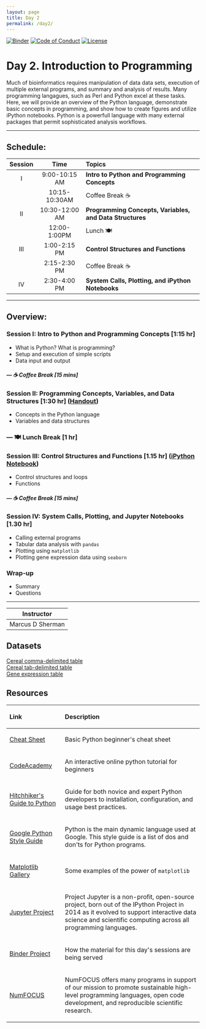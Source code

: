 ```yaml
---
layout: page
title: Day 2
permalink: /day2/
---
```


[![Binder](https://mybinder.org/badge.svg)](https://mybinder.org/v2/gh/betteridiot/biocomp_bootcamp/master?urlpath=lab&filepath=index.ipynb)
[![Code of Conduct](https://img.shields.io/badge/%E2%9D%A4-code%20of%20conduct-blue.svg?style=flat)](https://github.com/betteridiot/biocomp_bootcamp/blob/master/CODE_OF_CONDUCT.md)
[![License](https://img.shields.io/badge/License-BSD%203--Clause-green.svg)](https://github.com/betteridiot/biocomp_bootcamp/blob/master/LICENSE)


# Day 2. Introduction to Programming

Much of bioinformatics requires manipulation of data data sets, execution of multiple external programs, and summary and analysis of results.  Many programming langagues, such as Perl and Python excel at these tasks.  Here, we will provide an overview of the Python language, demonstrate basic concepts in programming, and show how to create figures and utilize iPython notebooks.  Python is a powerfull language with many external packages that permit sophisticated analysis workflows.

---

## Schedule:

| Session | Time           | Topics                   |
| :-----: |:--------------:| :----------------------- |
| I       | 9:00-10:15 AM  | **Intro to Python and Programming Concepts** |
|         | 10:15-10:30AM  | Coffee Break &#9749;             |
| II      | 10:30-12:00 AM | **Programming Concepts, Variables, and Data Structures**       |
|         | 12:00-1:00PM   | Lunch &#127869;                   |
| III     | 1:00-2:15 PM   | **Control Structures and Functions**    |
|         | 2:15-2:30 PM   | Coffee Break  &#9749;            |
| IV      | 2:30-4:00 PM   | **System Calls, Plotting, and iPython Notebooks**   |

---

## Overview:
### Session I: Intro to Python and Programming Concepts [1:15 hr]
- What is Python?  What is programming?
- Setup and execution of simple scripts
- Data input and output

##### &#8212; &#9749; Coffee Break [15 mins]

### Session II: Programming Concepts, Variables, and Data Structures [1:30 hr] ([Handout](../class-material/handout_day2-2_python.pdf))
- Concepts in the Python language
- Variables and data structures

### &#8212; &#127869; Lunch Break [1 hr]

### Session III: Control Structures and Functions [1.15 hr] ([iPython Notebook](https://github.com/bioboot/web-2015/blob/gh-pages/class-material/bioinf606.ipynb))
- Control structures and loops
- Functions

##### &#8212; &#9749; Coffee Break [15 mins]

### Session IV: System Calls, Plotting, and Jupyter Notebooks [1.30 hr]
- Calling external programs
- Tabular data analysis with `pandas`
- Plotting using `matplotlib`
- Plotting gene expression data using `seaborn`

### Wrap-up
- Summary
- Questions
---

|Instructor|
|-|
|Marcus D Sherman |

## Datasets

[Cereal comma-delimited table](../class-material/cereals.csv)<br/>
[Cereal tab-delimited table](../class-material/cereals.tsv)<br/>
[Gene expression table](../class-material/GTEx_Analysis_v6p_RNA-seq_RNA-SeQCv1.1.8_gene_median_rpkm.gct.gz)<br/>

## Resources
| <p align="left"> Link | <p align="left">Description           |
| :-----: |:--------------:|
|<p align="left">[Cheat Sheet](https://github.com/ehmatthes/pcc/releases/download/v1.0.0/beginners_python_cheat_sheet_pcc.pdf)| <p align="left">Basic Python beginner's cheat sheet|
|<p align="left">[CodeAcademy](https://www.codecademy.com/learn/python)| <p align="left">An interactive online python tutorial for beginners<br/>
|<p align="left">[Hitchhiker's Guide to Python](https://docs.python-guide.org/)| <p align="left">Guide for both novice and expert Python developers to installation, configuration, and usage best practices.|
|<p align="left">[Google Python Style Guide](https://github.com/google/styleguide/blob/gh-pages/pyguide.md)| <p align="left">Python is the main dynamic language used at Google. This style guide is a list of dos and don'ts for Python programs.|
|<p align="left">[Matplotlib Gallery](http://matplotlib.org/gallery.html)| <p align="left">Some examples of the power of `matplotlib`|
|<p align="left">[Jupyter Project](http://jupyter.org/)| <p align="left">Project Jupyter is a non-profit, open-source project, born out of the IPython Project in 2014 as it evolved to support interactive data science and scientific computing across all programming languages.|
|<p align="left">[Binder Project](https://mybinder.org/#)| <p align="left">How the material for this day's sessions are being served
|<p align="left">[NumFOCUS](https://numfocus.org/)| <p align="left">NumFOCUS offers many programs in support of our mission to promote sustainable high-level programming languages, open code development, and reproducible scientific research.|


